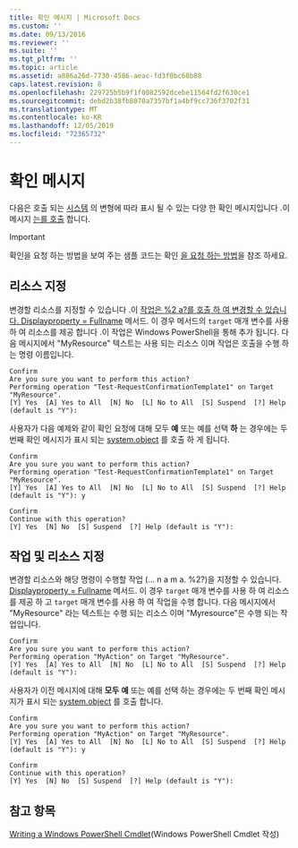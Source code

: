 ```yaml
---
title: 확인 메시지 | Microsoft Docs
ms.custom: ''
ms.date: 09/13/2016
ms.reviewer: ''
ms.suite: ''
ms.tgt_pltfrm: ''
ms.topic: article
ms.assetid: a886a26d-7730-4586-aeac-fd3f0bc60b88
caps.latest.revision: 8
ms.openlocfilehash: 229725b5b9f1f0082592dcebe11564fd2f630ce1
ms.sourcegitcommit: debd2b38fb8070a7357bf1a4bf9cc736f3702f31
ms.translationtype: MT
ms.contentlocale: ko-KR
ms.lasthandoff: 12/05/2019
ms.locfileid: "72365732"
---
```

# <a name="confirmation-messages"></a>확인 메시지

다음은 호출 되는 [시스템](/dotnet/api/System.Management.Automation.Cmdlet.ShouldProcess) 의 변형에 따라 표시 될 수 있는 다양 한 확인 메시지입니다 .이 메시지 [는를 호출](/dotnet/api/System.Management.Automation.Cmdlet.ShouldContinue) 합니다.

> [!IMPORTANT]
> 확인을 요청 하는 방법을 보여 주는 샘플 코드는 확인 [을 요청 하는 방법](./how-to-request-confirmations.md)을 참조 하세요.

## <a name="specifying-the-resource"></a>리소스 지정

변경할 리소스를 지정할 수 있습니다 .이 [작업은 %2 a?를 호출 하 여 변경할 수 있습니다. Displayproperty = Fullname](/dotnet/api/System.Management.Automation.Cmdlet.ShouldProcess?view=powershellsdk-1.1.0) 메서드. 이 경우 메서드의 `target` 매개 변수를 사용 하 여 리소스를 제공 합니다 .이 작업은 Windows PowerShell을 통해 추가 됩니다. 다음 메시지에서 "MyResource" 텍스트는 사용 되는 리소스 이며 작업은 호출을 수행 하는 명령 이름입니다.

```output
Confirm
Are you sure you want to perform this action?
Performing operation "Test-RequestConfirmationTemplate1" on Target "MyResource".
[Y] Yes  [A] Yes to All  [N] No  [L] No to All  [S] Suspend  [?] Help (default is "Y"):
```

사용자가 다음 예제와 같이 확인 요청에 대해 모두 **예** 또는 예를 선택 **하** 는 경우에는 두 번째 확인 메시지가 표시 되는 [system.object](/dotnet/api/System.Management.Automation.Cmdlet.ShouldContinue) 를 호출 하 게 됩니다.

```output
Confirm
Are you sure you want to perform this action?
Performing operation "Test-RequestConfirmationTemplate1" on Target "MyResource".
[Y] Yes  [A] Yes to All  [N] No  [L] No to All  [S] Suspend  [?] Help (default is "Y"): y

Confirm
Continue with this operation?
[Y] Yes  [N] No  [S] Suspend  [?] Help (default is "Y"):
```

## <a name="specifying-the-operation-and-resource"></a>작업 및 리소스 지정

변경할 리소스와 해당 명령이 수행할 작업 (... n a m a. %2?)을 지정할 수 있습니다. [ Displayproperty = Fullname](/dotnet/api/System.Management.Automation.Cmdlet.ShouldProcess?view=powershellsdk-1.1.0) 메서드. 이 경우 `target` 매개 변수를 사용 하 여 리소스를 제공 하 고 `target` 매개 변수를 사용 하 여 작업을 수행 합니다. 다음 메시지에서 "MyResource" 라는 텍스트는 수행 되는 리소스 이며 "Myresource"은 수행 되는 작업입니다.

```output
Confirm
Are you sure you want to perform this action?
Performing operation "MyAction" on Target "MyResource".
[Y] Yes  [A] Yes to All  [N] No  [L] No to All  [S] Suspend  [?] Help (default is "Y"):
```

사용자가 이전 메시지에 대해 **모두** **예** 또는 예를 선택 하는 경우에는 두 번째 확인 메시지가 표시 되는 [system.object](/dotnet/api/System.Management.Automation.Cmdlet.ShouldContinue) 를 호출 합니다.

```output
Confirm
Are you sure you want to perform this action?
Performing operation "MyAction" on Target "MyResource".
[Y] Yes  [A] Yes to All  [N] No  [L] No to All  [S] Suspend  [?] Help (default is "Y"): y

Confirm
Continue with this operation?
[Y] Yes  [N] No  [S] Suspend  [?] Help (default is "Y"):
```

## <a name="see-also"></a>참고 항목

[Writing a Windows PowerShell Cmdlet](./writing-a-windows-powershell-cmdlet.md)(Windows PowerShell Cmdlet 작성)
